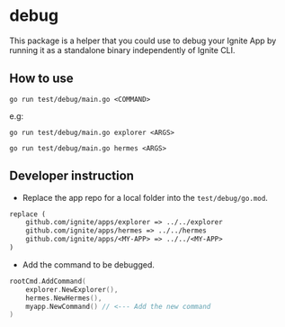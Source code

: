 # debug

This package is a helper that you could use to debug your Ignite App by running it as a standalone binary independently of Ignite CLI.

## How to use

```shell
go run test/debug/main.go <COMMAND>
```

e.g:
```shell
go run test/debug/main.go explorer <ARGS>
```

```shell
go run test/debug/main.go hermes <ARGS>
```

## Developer instruction

- Replace the app repo for a local folder into the `test/debug/go.mod`.
```go.mod
replace (
	github.com/ignite/apps/explorer => ../../explorer
	github.com/ignite/apps/hermes => ../../hermes
	github.com/ignite/apps/<MY-APP> => ../../<MY-APP> 
)
```

- Add the command to be debugged.
```go
rootCmd.AddCommand(
    explorer.NewExplorer(),
    hermes.NewHermes(),
    myapp.NewCommand() // <--- Add the new command
)
```
